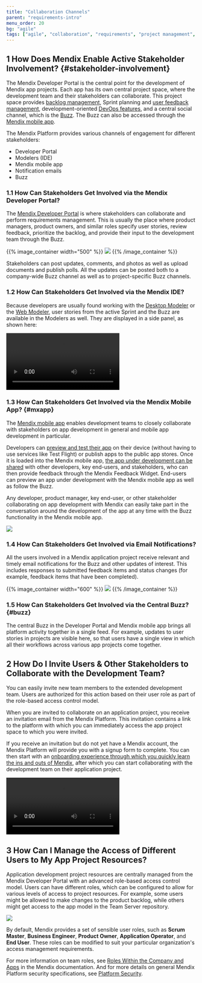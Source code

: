 ```yaml
---
title: "Collaboration Channels"
parent: "requirements-intro"
menu_order: 20
bg: "agile"
tags: ["agile", "collaboration", "requirements", "project management", "feedback", "dashboard", "traceability"]
---
```


## 1 How Does Mendix Enable Active Stakeholder Involvement? {#stakeholder-involvement}

The Mendix Developer Portal is the central point for the development of Mendix app projects. Each app has its own central project space, where the development team and their stakeholders can collaborate. This project space provides [backlog management](requirements-management#requirements-management), Sprint planning and [user feedback management](feedback-management#feedback-management), development-oriented [DevOps features](devops-overview), and a central social channel, which is the [Buzz](https://docs.mendix.com/developerportal/). The Buzz can also be accessed through the [Mendix mobile app](#mxapp).

The Mendix Platform provides various channels of engagement for different stakeholders:

* Developer Portal
* Modelers (IDE)
* Mendix mobile app
* Notification emails
* Buzz

### 1.1 How Can Stakeholders Get Involved via the Mendix Developer Portal?

The [Mendix Developer Portal](https://docs.mendix.com/developerportal/) is where stakeholders can collaborate and perform requirements management. This is usually the place where product managers, product owners, and similar roles specify user stories, review feedback, prioritize the backlog, and provide their input to the development team through the Buzz.

{{% image_container width="500" %}}
![](attachments/app-project-buzz.png)
{{% /image_container %}}

Stakeholders can post updates, comments, and photos as well as upload documents and publish polls. All the updates can be posted both to a company-wide Buzz channel as well as to project-specific Buzz channels.

### 1.2 How Can Stakeholders Get Involved via the Mendix IDE?

Because developers are usually found working with the [Desktop Modeler](app-development#desktop-modeler) or the [Web Modeler](app-development#web-modeler), user stories from the active Sprint and the Buzz are available in the Modelers as well. They are displayed in a side panel, as shown here:

<video controls src="attachments/buzz-in-wm.mp4">VIDEO</video>

### 1.3 How Can Stakeholders Get Involved via the Mendix Mobile App? {#mxapp}

The [Mendix mobile app](https://docs.mendix.com/refguide/getting-the-mendix-app) enables development teams to closely collaborate with stakeholders on app development in general and mobile app development in particular.

Developers can [preview and test their app](../app-capabilities/mobile-apps#mxapp-preview) on their device (without having to use services like Test Flight) or publish apps to the public app stores. Once it is loaded into the Mendix mobile app, [the app under development can be shared](../app-capabilities/mobile-apps#mxapp-share) with other developers, key end-users, and stakeholders, who can then provide feedback through the Mendix Feedback Widget. End-users can preview an app under development with the Mendix mobile app as well as follow the Buzz.

Any developer, product manager, key end-user, or other stakeholder collaborating on app development with Mendix can easily take part in the conversation around the development of the app at any time with the Buzz functionality in the Mendix mobile app.

![](attachments/buzz-mobile.png)

### 1.4 How Can Stakeholders Get Involved via Email Notifications?

All the users involved in a Mendix application project receive relevant and timely email notifications for the Buzz and other updates of interest. This includes responses to submitted feedback items and status changes (for example, feedback items that have been completed).

{{% image_container width="600" %}}
![](attachments/buzz-notification.png)
{{% /image_container %}}

### 1.5 How Can Stakeholders Get Involved via the Central Buzz? {#buzz}

The central Buzz in the Developer Portal and Mendix mobile app brings all platform activity together in a single feed. For example, updates to user stories in projects are visible here, so that users have a single view in which all their workflows across various app projects come together.

## 2 How Do I Invite Users & Other Stakeholders to Collaborate with the Development Team?

You can easily invite new team members to the extended development team. Users are authorized for this action based on their user role as part of the role-based access control model.

When you are invited to collaborate on an application project, you receive an invitation email from the Mendix Platform. This invitation contains a link to the platform with which you can immediately access the app project space to which you were invited.

If you receive an invitation but do not yet have a Mendix account, the Mendix Platform will provide you with a signup form to complete. You can then start with an [onboarding experience through which you quickly learn the ins and outs of Mendix](../evaluation-learning/getting-started#where-do-i-start), after which you can start collaborating with the development team on their application project.

<video controls src="attachments/DO_InviteUserToProject-1.mp4">VIDEO</video>

## 3 How Can I Manage the Access of Different Users to My App Project Resources?

Application development project resources are centrally managed from the Mendix Developer Portal with an advanced role-based access control model. Users can have different roles, which can be configured to allow for various levels of access to project resources. For example, some users might be allowed to make changes to the product backlog, while others might get access to the app model in the Team Server repository.

![](attachments/team-security.png)

By default, Mendix provides a set of sensible user roles, such as **Scrum Master**, **Business Engineer**, **Product Owner**, **Application Operator**, and **End User**. These roles can be modified to suit your particular organization's access management requirements.

For more information on team roles, see [Roles Within the Company and Apps](https://docs.mendix.com/developerportal/general/roles) in the Mendix documentation. And for more details on general Mendix Platform security specifications, see [Platform Security](../enterprise-capabilities/platform-security).